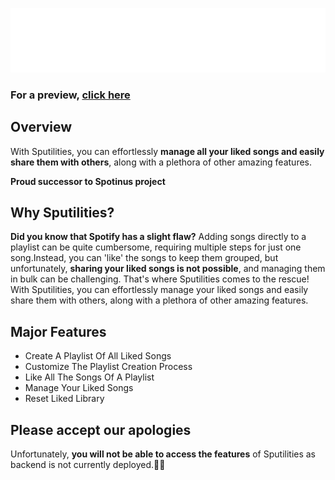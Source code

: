 ![Logo-white](Assets/logo-white.png)

### For a preview,  [**click here**](https://sputilities.netlify.app/)
## Overview
With Sputilities, you can effortlessly **manage all your liked songs and easily share them with others**, along with a plethora of other amazing features.

**Proud successor to Spotinus project**

## Why Sputilities?
**Did you know that Spotify has a slight flaw?** Adding songs directly to a playlist can be quite cumbersome, requiring multiple steps for just one song.Instead, you can 'like' the songs to keep them grouped, but unfortunately, **sharing your liked songs is not possible**, and managing them in bulk can be challenging. That's where Sputilities comes to the rescue! With Sputilities, you can effortlessly manage your liked songs and easily share them with others, along with a plethora of other amazing features.

## Major Features
- Create A Playlist Of All Liked Songs
- Customize The Playlist Creation Process
- Like All The Songs Of A Playlist
- Manage Your Liked Songs
- Reset Liked Library
  
## Please accept our apologies
Unfortunately, **you will not be able to access the features** of Sputilities as backend is not currently deployed.👨‍💻
